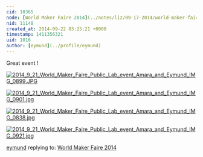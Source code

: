 ```yaml
---
cid: 10365
node: [World Maker Faire 2014](../notes/liz/09-17-2014/world-maker-faire)
nid: 11148
created_at: 2014-09-22 03:25:21 +0000
timestamp: 1411356321
uid: 1016
author: [eymund](../profile/eymund)
---
```


Great event !

[![2014_9_21_World_Maker_Faire_Public_Lab_event_Amara_and_Eymund_IMG_0899.JPG](https://i.publiclab.org/system/images/photos/000/006/941/medium/2014_9_21_World_Maker_Faire_Public_Lab_event_Amara_and_Eymund_IMG_0899.JPG)](https://i.publiclab.org/system/images/photos/000/006/941/original/2014_9_21_World_Maker_Faire_Public_Lab_event_Amara_and_Eymund_IMG_0899.JPG)

[![2014_9_21_World_Maker_Faire_Public_Lab_event_Amara_and_Eymund_IMG_0901.jpg](https://i.publiclab.org/system/images/photos/000/006/943/medium/2014_9_21_World_Maker_Faire_Public_Lab_event_Amara_and_Eymund_IMG_0901.jpg)](https://i.publiclab.org/system/images/photos/000/006/943/original/2014_9_21_World_Maker_Faire_Public_Lab_event_Amara_and_Eymund_IMG_0901.jpg)

[![2014_9_21_World_Maker_Faire_Public_Lab_event_Amara_and_Eymund_IMG_0838.jpg](https://i.publiclab.org/system/images/photos/000/006/942/medium/2014_9_21_World_Maker_Faire_Public_Lab_event_Amara_and_Eymund_IMG_0838.jpg)](https://i.publiclab.org/system/images/photos/000/006/942/original/2014_9_21_World_Maker_Faire_Public_Lab_event_Amara_and_Eymund_IMG_0838.jpg)

[![2014_9_21_World_Maker_Faire_Public_Lab_event_Amara_and_Eymund_IMG_0921.jpg](https://i.publiclab.org/system/images/photos/000/006/944/medium/2014_9_21_World_Maker_Faire_Public_Lab_event_Amara_and_Eymund_IMG_0921.jpg)](https://i.publiclab.org/system/images/photos/000/006/944/original/2014_9_21_World_Maker_Faire_Public_Lab_event_Amara_and_Eymund_IMG_0921.jpg)



[eymund](../profile/eymund) replying to: [World Maker Faire 2014](../notes/liz/09-17-2014/world-maker-faire)

